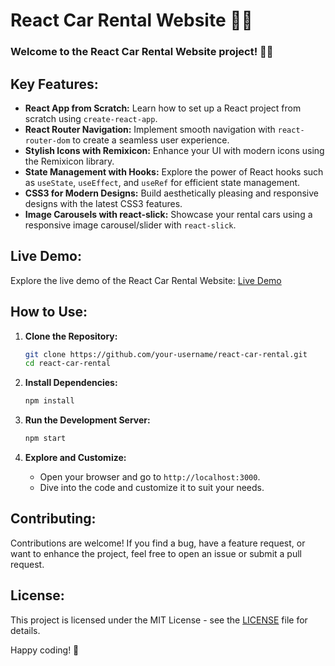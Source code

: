 # React Car Rental Website 🚗✨ 
### Welcome to the React Car Rental Website project! 🚗✨ 

## Key Features:

- **React App from Scratch:** Learn how to set up a React project from scratch using `create-react-app`.
- **React Router Navigation:** Implement smooth navigation with `react-router-dom` to create a seamless user experience.
- **Stylish Icons with Remixicon:** Enhance your UI with modern icons using the Remixicon library.
- **State Management with Hooks:** Explore the power of React hooks such as `useState`, `useEffect`, and `useRef` for efficient state management.
- **CSS3 for Modern Designs:** Build aesthetically pleasing and responsive designs with the latest CSS3 features.
- **Image Carousels with react-slick:** Showcase your rental cars using a responsive image carousel/slider with `react-slick`.

## Live Demo:

Explore the live demo of the React Car Rental Website: [Live Demo](https://jamshibkl.github.io/React-Car-Rental-Website)

## How to Use:

1. **Clone the Repository:**
   ```bash
   git clone https://github.com/your-username/react-car-rental.git
   cd react-car-rental
   ```

2. **Install Dependencies:**
   ```bash
   npm install
   ```

3. **Run the Development Server:**
   ```bash
   npm start
   ```

4. **Explore and Customize:**
   - Open your browser and go to `http://localhost:3000`.
   - Dive into the code and customize it to suit your needs.

## Contributing:

Contributions are welcome! If you find a bug, have a feature request, or want to enhance the project, feel free to open an issue or submit a pull request.

## License:

This project is licensed under the MIT License - see the [LICENSE](LICENSE) file for details.

Happy coding! 🚀
